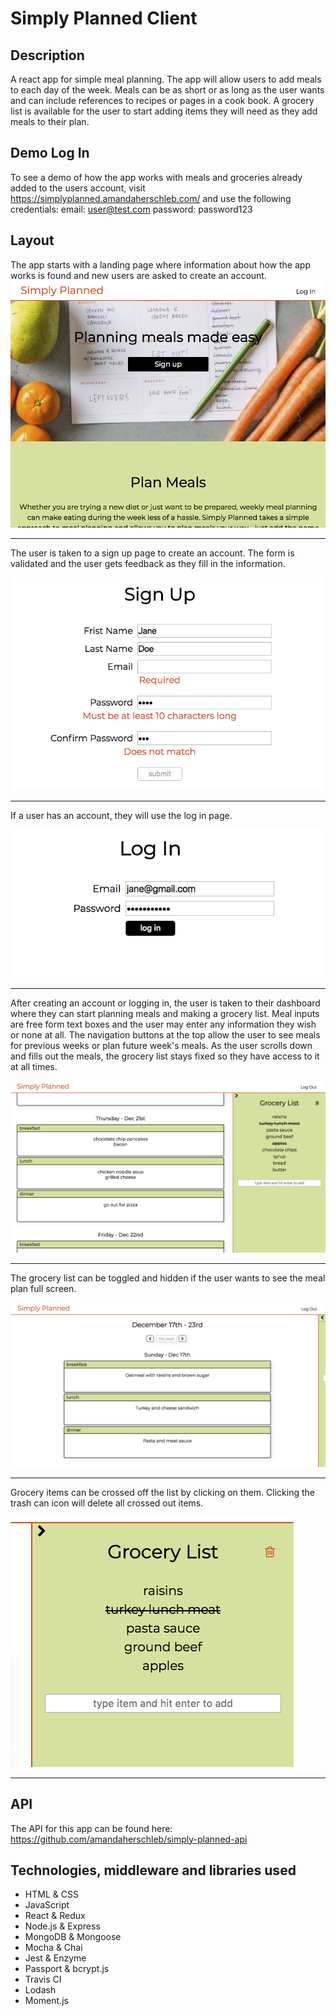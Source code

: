 # Simply Planned Client
## Description
A react app for simple meal planning. The app will allow users to add meals to each day of the week. Meals can be
as short or as long as the user wants and can include references to recipes or pages in a cook book. A grocery list
is available for the user to start adding items they will need as they add meals to their plan.


## Demo Log In
To see a demo of how the app works with meals and groceries already added to the users account, visit https://simplyplanned.amandaherschleb.com/ and use the following credentials:
email: user@test.com
password: password123


## Layout
The app starts with a landing page where information about how the app works is found and new users are asked to create an account.
![Alt text](/screenshots/home.png?raw=true "Home Screenshot")


---
The user is taken to a sign up page to create an account. The form is validated and the user gets feedback as they fill in the information.

![Alt text](/screenshots/sign-up-errors.png?raw=true "Sign Up Screenshot")


---
If a user has an account, they will use the log in page.

![Alt text](/screenshots/login.png?raw=true "Login Screenshot")


---
After creating an account or logging in, the user is taken to their dashboard where they can start planning meals and making a grocery list.  Meal inputs are free form text boxes and the user may enter any information they wish or none at all.  The navigation buttons at the top allow the user to see meals for previous weeks or plan future week's meals. As the user scrolls down and fills out the meals, the grocery list stays fixed so they have access to it at all times.

![Alt text](/screenshots/dashboard.png?raw=true "Dashboard Screenshot")


---
The grocery list can be toggled and hidden if the user wants to see the meal plan full screen.

![Alt text](/screenshots/dashboard-hide-groceries.png?raw=true "Hide Groceries Screenshot")


---
Grocery items can be crossed off the list by clicking on them.  Clicking the trash can icon will delete all crossed out items.

![Alt text](/screenshots/delete-groceries.png?raw=true "Delete Groceries Screenshot")


---

## API
The API for this app can be found here:
https://github.com/amandaherschleb/simply-planned-api


## Technologies, middleware and libraries used
* HTML & CSS
* JavaScript
* React & Redux
* Node.js & Express
* MongoDB & Mongoose
* Mocha & Chai
* Jest & Enzyme
* Passport & bcrypt.js
* Travis CI
* Lodash
* Moment.js
